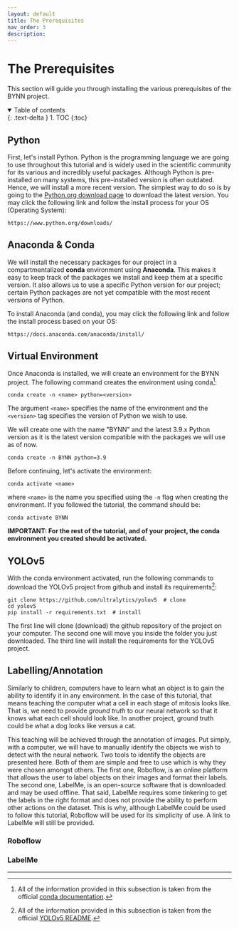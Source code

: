 ```yaml
---
layout: default
title: The Prerequisites
nav_order: 3
description:
---
```


# The Prerequisites

This section will guide you through installing the various prerequisites of the BYNN project.

<details open markdown="block">
  <summary>
    Table of contents
  </summary>
  {: .text-delta }
1. TOC
{:toc}
</details>

## Python

First, let's install Python. Python is the programming language we are going to use throughout this tutorial and is widely used in the scientific community for its various and incredibly useful packages. Although Python is pre-installed on many systems, this pre-installed version is often outdated. Hence, we will install a more recent version. The simplest way to do so is by going to the [Python.org download page](https://www.python.org/downloads/) to download the latest version. You may click the following link and follow the install process for your OS (Operating System):

```
https://www.python.org/downloads/
```

## Anaconda & Conda

We will install the necessary packages for our project in a compartmentalized **conda** environment using **Anaconda**. This makes it easy to keep track of the packages we install and keep them at a specific version. It also allows us to use a specific Python version for our project; certain Python packages are not yet compatible with the most recent versions of Python.

To install Anaconda (and conda), you may click the following link and follow the install process based on your OS:

```
https://docs.anaconda.com/anaconda/install/
```

## Virtual Environment

Once Anaconda is installed, we will create an environment for the BYNN project. The following command creates the environment using conda[^condasupport]:

```
conda create -n <name> python=<version>
```

The argument `<name>` specifies the name of the environment and the `<version>` tag specifies the version of Python we wish to use.

We will create one with the name "BYNN" and the latest 3.9.x Python version as it is the latest version compatible with the packages we will use as of now.

```
conda create -n BYNN python=3.9
```

Before continuing, let's activate the environment:

```
conda activate <name>
```

where `<name>` is the name you specified using the `-n` flag when creating the environment. If you followed the tutorial, the command should be:

```
conda activate BYNN
```

**IMPORTANT: For the rest of the tutorial, and of your project, the conda environment you created should be activated.**

## YOLOv5

With the conda environment activated, run the following commands to download the YOLOv5 project from github and install its requirements[^yolov5support]:

```
git clone https://github.com/ultralytics/yolov5  # clone
cd yolov5
pip install -r requirements.txt  # install
```

The first line will clone (download) the github repository of the project on your computer. The second one will move you inside the folder you just downloaded. The third line will install the requirements for the YOLOv5 project.

## Labelling/Annotation

Similarly to children, computers have to learn what an object is to gain the ability to identify it in any environment. In the case of this tutorial, that means teaching the computer what a cell in each stage of mitosis looks like. That is, we need to provide _ground truth_ to our neural network so that it knows what each cell should look like. In another project, ground truth could be what a dog looks like versus a cat.

This teaching will be achieved through the annotation of images. Put simply, with a computer, we will have to manually identify the objects we wish to detect with the neural network. Two tools to identify the objects are presented here. Both of them are simple and free to use which is why they were chosen amongst others. The first one, Roboflow, is an online platform that allows the user to label objects on their images and format their labels. The second one, LabelMe, is an open-source software that is downloaded and may be used offline. That said, LabelMe requires some tinkering to get the labels in the right format and does not provide the ability to perform other actions on the dataset. This is why, although LabelMe could be used to follow this tutorial, Roboflow will be used for its simplicity of use. A link to LabelMe will still be provided.

### Roboflow

### LabelMe

---

[^condasupport]: All of the information provided in this subsection is taken from the official [conda documentation](https://conda.io/projects/conda/en/latest/user-guide/tasks/manage-environments.html).
[^yolov5support]: All of the information provided in this subsection is taken from the official [YOLOv5 README](https://conda.io/projects/conda/en/latest/user-guide/tasks/manage-environments.html).
